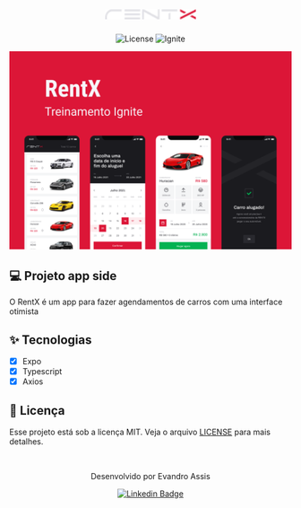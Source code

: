 <h1 align="center">
  <img alt="rentx" height="18" title="rentx" src=".github/logo.png" />
</h1>

<p align="center">
  <img alt="License" src="https://img.shields.io/static/v1?label=license&message=MIT&color=dc1637&labelColor=0A1033">

 <img src="https://img.shields.io/static/v1?label=Ignite&message=ReactNative&color=dc1637&labelColor=0A1033" alt="Ignite" />

</p>


![cover](.github/capa.png)


## 💻 Projeto app side

O RentX é um app para fazer agendamentos de carros com uma interface otimista

## ✨ Tecnologias

- [x] Expo
- [x] Typescript
- [x] Axios

## 📄 Licença

Esse projeto está sob a licença MIT. Veja o arquivo [LICENSE](LICENSE.md) para mais detalhes.

<br />

<div align="center">
  <p>Desenvolvido por Evandro Assis</p>

  [![Linkedin Badge](https://img.shields.io/badge/-Evandro%20Assis-6633cc?style=flat-square&logo=Linkedin&logoColor=white&link=https://www.linkedin.com/in/evandroassis/)](https://www.linkedin.com/in/evandroassis/) 
</div>
